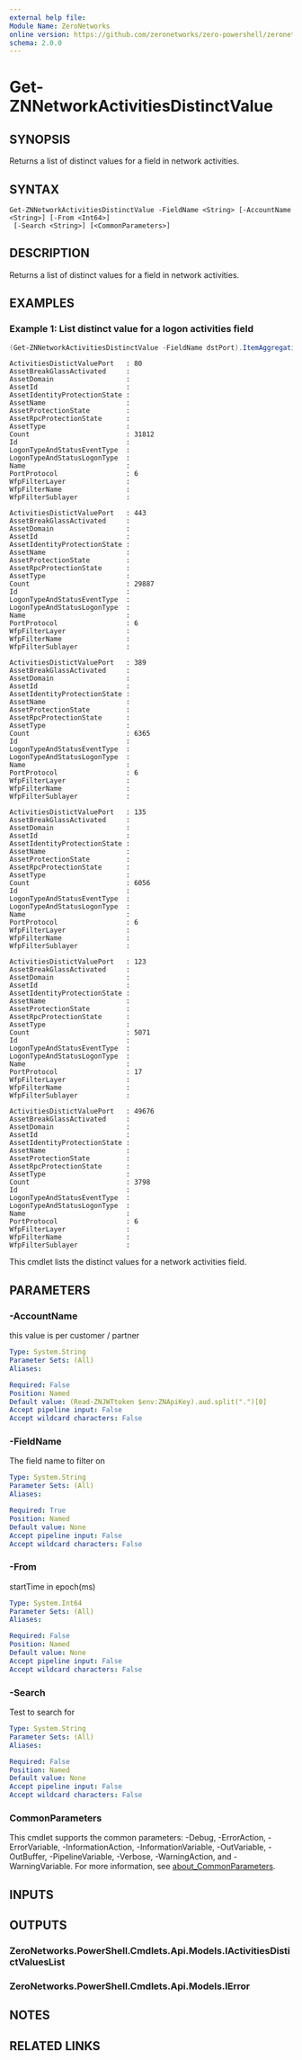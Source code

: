 ```yaml
---
external help file:
Module Name: ZeroNetworks
online version: https://github.com/zeronetworks/zero-powershell/zeronetworks/get-znnetworkactivitiesdistinctvalue
schema: 2.0.0
---
```


# Get-ZNNetworkActivitiesDistinctValue

## SYNOPSIS
Returns a list of distinct values for a field in network activities.

## SYNTAX

```
Get-ZNNetworkActivitiesDistinctValue -FieldName <String> [-AccountName <String>] [-From <Int64>]
 [-Search <String>] [<CommonParameters>]
```

## DESCRIPTION
Returns a list of distinct values for a field in network activities.

## EXAMPLES

### Example 1: List distinct value for a logon activities field
```powershell
(Get-ZNNetworkActivitiesDistinctValue -FieldName dstPort).ItemAggregations
```

```output
ActivitiesDistictValuePort   : 80
AssetBreakGlassActivated     : 
AssetDomain                  : 
AssetId                      : 
AssetIdentityProtectionState : 
AssetName                    : 
AssetProtectionState         : 
AssetRpcProtectionState      : 
AssetType                    : 
Count                        : 31812
Id                           : 
LogonTypeAndStatusEventType  : 
LogonTypeAndStatusLogonType  : 
Name                         : 
PortProtocol                 : 6
WfpFilterLayer               : 
WfpFilterName                : 
WfpFilterSublayer            : 

ActivitiesDistictValuePort   : 443
AssetBreakGlassActivated     : 
AssetDomain                  : 
AssetId                      : 
AssetIdentityProtectionState : 
AssetName                    : 
AssetProtectionState         : 
AssetRpcProtectionState      : 
AssetType                    : 
Count                        : 29887
Id                           : 
LogonTypeAndStatusEventType  : 
LogonTypeAndStatusLogonType  : 
Name                         : 
PortProtocol                 : 6
WfpFilterLayer               : 
WfpFilterName                : 
WfpFilterSublayer            : 

ActivitiesDistictValuePort   : 389
AssetBreakGlassActivated     : 
AssetDomain                  : 
AssetId                      : 
AssetIdentityProtectionState : 
AssetName                    : 
AssetProtectionState         : 
AssetRpcProtectionState      : 
AssetType                    : 
Count                        : 6365
Id                           : 
LogonTypeAndStatusEventType  : 
LogonTypeAndStatusLogonType  : 
Name                         : 
PortProtocol                 : 6
WfpFilterLayer               : 
WfpFilterName                : 
WfpFilterSublayer            : 

ActivitiesDistictValuePort   : 135
AssetBreakGlassActivated     : 
AssetDomain                  : 
AssetId                      : 
AssetIdentityProtectionState : 
AssetName                    : 
AssetProtectionState         : 
AssetRpcProtectionState      : 
AssetType                    : 
Count                        : 6056
Id                           : 
LogonTypeAndStatusEventType  : 
LogonTypeAndStatusLogonType  : 
Name                         : 
PortProtocol                 : 6
WfpFilterLayer               : 
WfpFilterName                : 
WfpFilterSublayer            : 

ActivitiesDistictValuePort   : 123
AssetBreakGlassActivated     : 
AssetDomain                  : 
AssetId                      : 
AssetIdentityProtectionState : 
AssetName                    : 
AssetProtectionState         : 
AssetRpcProtectionState      : 
AssetType                    : 
Count                        : 5071
Id                           : 
LogonTypeAndStatusEventType  : 
LogonTypeAndStatusLogonType  : 
Name                         : 
PortProtocol                 : 17
WfpFilterLayer               : 
WfpFilterName                : 
WfpFilterSublayer            : 

ActivitiesDistictValuePort   : 49676
AssetBreakGlassActivated     : 
AssetDomain                  : 
AssetId                      : 
AssetIdentityProtectionState : 
AssetName                    : 
AssetProtectionState         : 
AssetRpcProtectionState      : 
AssetType                    : 
Count                        : 3798
Id                           : 
LogonTypeAndStatusEventType  : 
LogonTypeAndStatusLogonType  : 
Name                         : 
PortProtocol                 : 6
WfpFilterLayer               : 
WfpFilterName                : 
WfpFilterSublayer            :
```

This cmdlet lists the distinct values for a network activities field.

## PARAMETERS

### -AccountName
this value is per customer / partner

```yaml
Type: System.String
Parameter Sets: (All)
Aliases:

Required: False
Position: Named
Default value: (Read-ZNJWTtoken $env:ZNApiKey).aud.split(".")[0]
Accept pipeline input: False
Accept wildcard characters: False
```

### -FieldName
The field name to filter on

```yaml
Type: System.String
Parameter Sets: (All)
Aliases:

Required: True
Position: Named
Default value: None
Accept pipeline input: False
Accept wildcard characters: False
```

### -From
startTime in epoch(ms)

```yaml
Type: System.Int64
Parameter Sets: (All)
Aliases:

Required: False
Position: Named
Default value: None
Accept pipeline input: False
Accept wildcard characters: False
```

### -Search
Test to search for

```yaml
Type: System.String
Parameter Sets: (All)
Aliases:

Required: False
Position: Named
Default value: None
Accept pipeline input: False
Accept wildcard characters: False
```

### CommonParameters
This cmdlet supports the common parameters: -Debug, -ErrorAction, -ErrorVariable, -InformationAction, -InformationVariable, -OutVariable, -OutBuffer, -PipelineVariable, -Verbose, -WarningAction, and -WarningVariable. For more information, see [about_CommonParameters](http://go.microsoft.com/fwlink/?LinkID=113216).

## INPUTS

## OUTPUTS

### ZeroNetworks.PowerShell.Cmdlets.Api.Models.IActivitiesDistictValuesList

### ZeroNetworks.PowerShell.Cmdlets.Api.Models.IError

## NOTES

## RELATED LINKS


